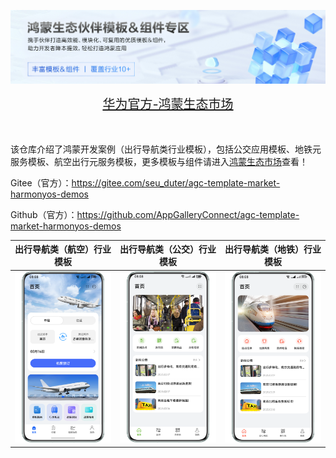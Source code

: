 ![输入图片说明](%E5%8D%8E%E4%B8%BA%E5%AE%98%E6%96%B9-%E9%B8%BF%E8%92%99%E7%94%9F%E6%80%81%E5%B8%82%E5%9C%BA.png)

<div align="center">
  <span style="font-size: 20px;">
    <a href="https://developer.huawei.com/consumer/cn/market/prod-list?origin=template">华为官方-鸿蒙生态市场</a>
  </span>
</div>

</br>
</br>


该仓库介绍了鸿蒙开发案例（出行导航类行业模板），包括公交应用模板、地铁元服务模板、航空出行元服务模板，更多模板与组件请进入[鸿蒙生态市场](https://developer.huawei.com/consumer/cn/market/prod-list/4437348dd20f48249540d1b57ef2eff6/categoryL2_202410080002)查看！

Gitee（官方）：https://gitee.com/seu_duter/agc-template-market-harmonyos-demos

Github（官方）：https://github.com/AppGalleryConnect/agc-template-market-harmonyos-demos

| 出行导航类（航空）行业模板 | 出行导航类（公交）行业模板 | 出行导航类（地铁）行业模板 |
|:---:|:---:|:---:|
|![输入图片说明](%E8%88%AA%E7%A9%BA%E5%87%BA%E8%A1%8C%E5%85%83%E6%9C%8D%E5%8A%A1%E6%A8%A1%E6%9D%BF.png)| ![输入图片说明](%E5%85%AC%E4%BA%A4%E5%BA%94%E7%94%A8%E6%A8%A1%E6%9D%BF.png) |![输入图片说明](%E5%9C%B0%E9%93%81%E5%85%83%E6%9C%8D%E5%8A%A1%E6%A8%A1%E6%9D%BF.png) |
